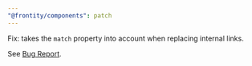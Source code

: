 ```yaml
---
"@frontity/components": patch
---
```


Fix: takes the `match` property into account when replacing internal links.

See [Bug Report](https://community.frontity.org/t/client-routing-for-internal-content-links/887/10).

